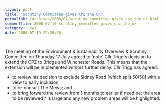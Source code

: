 ```yaml
---
layout: post
title: "Scrutiny Committee gives CPZ the OK"
permalink: /archives/2008/07/scrutiny_committee_gives_cpz_the_ok.html
commentfile: 2008-07-19-scrutiny_committee_gives_cpz_the_ok
category: news
date: 2008-07-19 22:39:30

---
```


The meeting of the Environment & Sustainability Overview & Scrutiny Committee on Thursday 17 July agreed to 'note' Cllr Trigg's decision to extend the CPZ to Bridge and Winchester Roads. This means that the extension will be implemented without further delay. Cllr Trigg has agreed:

-   to review his decision to exclude Sidney Road \[which split 50/50\] with a view to early inclusion;
-   to re-consult The Mews; and
-   to bring forward the review from 6 months to earlier if need be; the area to be reviewed \* is large and any new problem areas will be highlighted.
